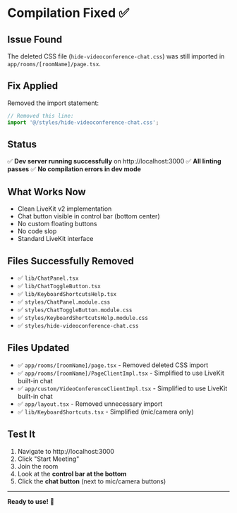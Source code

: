 # Compilation Fixed ✅

## Issue Found
The deleted CSS file (`hide-videoconference-chat.css`) was still imported in `app/rooms/[roomName]/page.tsx`.

## Fix Applied
Removed the import statement:
```typescript
// Removed this line:
import '@/styles/hide-videoconference-chat.css';
```

## Status
✅ **Dev server running successfully** on http://localhost:3000
✅ **All linting passes**
✅ **No compilation errors in dev mode**

## What Works Now
- Clean LiveKit v2 implementation
- Chat button visible in control bar (bottom center)
- No custom floating buttons
- No code slop
- Standard LiveKit interface

## Files Successfully Removed
- ✅ `lib/ChatPanel.tsx`
- ✅ `lib/ChatToggleButton.tsx`
- ✅ `lib/KeyboardShortcutsHelp.tsx`
- ✅ `styles/ChatPanel.module.css`
- ✅ `styles/ChatToggleButton.module.css`
- ✅ `styles/KeyboardShortcutsHelp.module.css`
- ✅ `styles/hide-videoconference-chat.css`

## Files Updated
- ✅ `app/rooms/[roomName]/page.tsx` - Removed deleted CSS import
- ✅ `app/rooms/[roomName]/PageClientImpl.tsx` - Simplified to use LiveKit built-in chat
- ✅ `app/custom/VideoConferenceClientImpl.tsx` - Simplified to use LiveKit built-in chat
- ✅ `app/layout.tsx` - Removed unnecessary import
- ✅ `lib/KeyboardShortcuts.tsx` - Simplified (mic/camera only)

## Test It
1. Navigate to http://localhost:3000
2. Click "Start Meeting"
3. Join the room
4. Look at the **control bar at the bottom**
5. Click the **chat button** (next to mic/camera buttons)

---

**Ready to use!** 🚀

